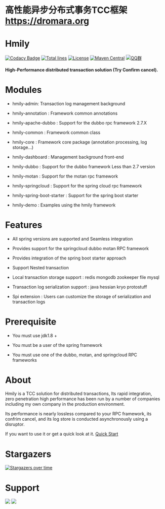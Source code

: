 # 高性能异步分布式事务TCC框架 https://dromara.org

Hmily
================
[![Codacy Badge](https://api.codacy.com/project/badge/Grade/2f0a0191b02448e6919aca6ce12a1584)](https://app.codacy.com/app/Dromara/hmily?utm_source=github.com&utm_medium=referral&utm_content=Dromara/hmily&utm_campaign=Badge_Grade_Settings)
[![Total lines](https://tokei.rs/b1/github/Dromara/hmily?category=lines)](https://github.com/yu199195/hmily)
[![License](https://img.shields.io/badge/License-Apache%202.0-blue.svg?label=license)](https://github.com/Dromara/hmily/blob/master/LICENSE)
[![Maven Central](https://img.shields.io/maven-central/v/org.dromara/hmily.svg?label=maven%20central)](http://search.maven.org/#search%7Cga%7C1%7Cg%3A%22org.dromara%22%20AND%20hmily)
[![QQ群](https://img.shields.io/badge/chat-on%20QQ-ff69b4.svg?style=flat-square)](https://shang.qq.com/wpa/qunwpa?idkey=2e9e353fa10924812bc58c10ab46de0ca6bef80e34168bccde275f7ca0cafd85)

#### High-Performance distributed transaction solution (Try Confirm cancel).


# Modules

  * hmily-admin: Transaction log management background
  
  * hmily-annotation : Framework common annotations
  
  * hmily-apache-dubbo : Support for the dubbo rpc framework 2.7.X

  * hmily-common :  Framework common class
  
  * hmily-core : Framework core package (annotation processing, log storage...)              
  
  * hmily-dashboard : Management background front-end
  
  * hmily-dubbo : Support for the dubbo framework Less than 2.7 version
  
  * hmily-motan : Support for the motan rpc framework
  
  * hmily-springcloud : Support for the spring cloud rpc framework
  
  * hmily-spring-boot-starter : Support for the spring boot starter
  
  * hmily-demo : Examples using the hmily framework
 
#  Features
   
   *  All spring versions are supported and Seamless integration
   
   *  Provides support for the springcloud dubbo motan RPC framework
   
   *  Provides integration of the spring boot starter approach
   
   *  Support Nested transaction 
   
   *  Local transaction storage support :  redis mongodb zookeeper file mysql
   
   *  Transaction log serialization support : java hessian kryo protostuff
   
   *  Spi extension : Users can customize the storage of serialization and transaction logs

# Prerequisite 

  * You must use jdk1.8 +
  
  * You must be a user of the spring framework
  
  * You must use one of the dubbo, motan, and springcloud RPC frameworks 
  
# About 

   Hmily is a TCC solution for distributed transactions, Its rapid integration, zero penetration high performance has been run by a number of companies including my own company in the production environment.
  
   Its performance is nearly lossless compared to your RPC framework, its confrim cancel, and its log store is conducted asynchronously using a disruptor.
  
   If you want to use it or get a quick look at it. [Quick Start](http://dromara.org/website/zh-cn/docs/hmily/index.html)
  
# Stargazers

[![Stargazers over time](https://starchart.cc/yu199195/hmily.svg)](https://starchart.cc/yu199195/hmily) 
 
# Support

  ![](https://yu199195.github.io/images/qq.png)    ![](https://yu199195.github.io/images/public.jpg)
 



